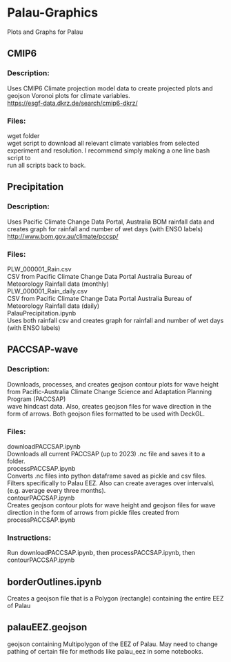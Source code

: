 # Palau-Graphics
Plots and Graphs for Palau

## CMIP6
  ### Description:
  Uses CMIP6 Climate projection model data to create projected plots and geojson Voronoi plots for climate variables.\
  https://esgf-data.dkrz.de/search/cmip6-dkrz/

  ### Files:
  wget folder\
    wget script to download all relevant climate variables from selected experiment and resolution. I recommend simply making a one line bash script to\
    run all scripts back to back.
## Precipitation
  ### Description:
  Uses Pacific Climate Change Data Portal, Australia BOM rainfall data and creates graph for rainfall and number of wet days (with ENSO labels)\
      http://www.bom.gov.au/climate/pccsp/

  ### Files:
  PLW_000001_Rain.csv\
    CSV from Pacific Climate Change Data Portal Australia Bureau of Meteorology Rainfall data (monthly)\
  PLW_000001_Rain_daily.csv\
    CSV from Pacific Climate Change Data Portal Australia Bureau of Meteorology Rainfall data (daily)\
  PalauPrecipitation.ipynb\
    Uses both rainfall csv and creates graph for rainfall and number of wet days (with ENSO labels)
      
## PACCSAP-wave

  ### Description:
  Downloads, processes, and creates geojson contour plots for wave height from Pacific-Australia Climate Change Science and Adaptation Planning Program (PACCSAP)\
  wave hindcast data. Also, creates geojson files for wave direction in the form of arrows. Both geojson files formatted to be used with DeckGL.
    
  ### Files:
  downloadPACCSAP.ipynb\
    Downloads all current PACCSAP (up to 2023) .nc file and saves it to a folder.\
  processPACCSAP.ipynb\
    Converts .nc files into python dataframe saved as pickle and csv files. Filters specifically to Palau EEZ. Also can create averages over intervals\ (e.g. average every three months).\
  contourPACCSAP.ipynb\
    Creates geojson contour plots for wave height and geojson files for wave direction in the form of arrows from pickle files created from       processPACCSAP.ipynb
  ### Instructions:
  Run downloadPACCSAP.ipynb, then processPACCSAP.ipynb, then contourPACCSAP.ipynb

## borderOutlines.ipynb
  Creates a geojson file that is a Polygon (rectangle) containing the entire EEZ of Palau

## palauEEZ.geojson
  geojson containing Multipolygon of the EEZ of Palau. May need to change pathing of certain file for methods like palau_eez in some notebooks.
